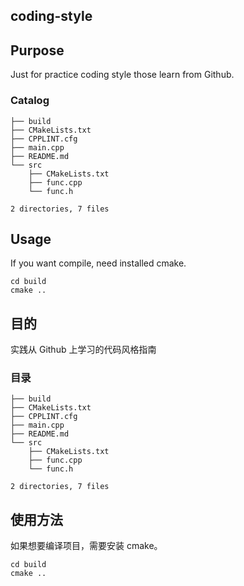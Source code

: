 coding-style
-------------

## Purpose

Just for practice coding style those learn from Github.

### Catalog
```
├── build
├── CMakeLists.txt
├── CPPLINT.cfg
├── main.cpp
├── README.md
└── src
    ├── CMakeLists.txt
    ├── func.cpp
    └── func.h

2 directories, 7 files
```

## Usage

If you want compile, need installed cmake.

```
cd build
cmake ..
```

## 目的

实践从 Github 上学习的代码风格指南

### 目录
```
├── build
├── CMakeLists.txt
├── CPPLINT.cfg
├── main.cpp
├── README.md
└── src
    ├── CMakeLists.txt
    ├── func.cpp
    └── func.h

2 directories, 7 files
```

## 使用方法

如果想要编译项目，需要安装 cmake。

```
cd build
cmake ..
```
